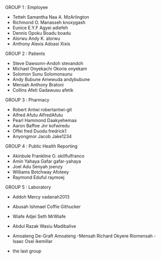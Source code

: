 GROUP 1 : Employee

- Tetteh Samantha Naa A.      MzArlington
- Richmond O. Manasseh        knoxygash
- Eunice E.Y.F Agyei          adiefeh
- Dennis Opoku Boadu          boadu
- Alorwu Andy K.              alorwu
- Anthony Alexis Adoasi       Xixis

GROUP 2 : Patients

- Steve Dawsonn-Andoh         stevandoh
- Michael Onyekachi Okorie    onyekam
- Solomon Sunu                Solomonsunu
- Andy Bubune Amewuda         andybubune
- Mensah Anthony              Bratoni
- Collins Afeti Gadawusu     afetik

GROUP 3 : Pharmacy

- Robert Antwi        robertantwi-git
- Alfred Afutu        AlfredAfutu
- Pearl Hammond       Daakyehemaa
- Aaron Baffoe Jnr    kofwiredu
- Offei fred Duodu    fredrick1
- Anyongmor Jacob     Jake1234

GROUP 4 : Public Health Reporting

- Akinbule Frankline O. skillfulfranco
- Amin Yahaya Gafar     gafar-yahaya
- Joel Adu Senyah       joenzy
- Williams Botchway     Afoteey
- Raymond Eduful        raymoej

GROUP 5 : Laboratory

- Addoh Mercy          vadanah2013
- Abusah Ishmael Coffie   Githucker
- Wiafe Adjei Seth        MrWiafe
- Abdul Razak Wasiu        Madibalive
- Amoateng De-Graft        Amoateng
-Mensah Richard Okyere    Riomensah
-Isaac Osei               ikemillar


- the last group
